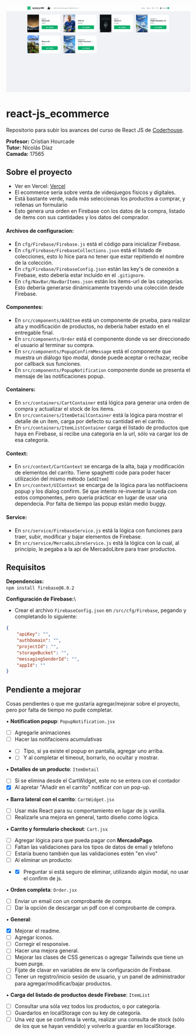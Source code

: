 ![Compra](./.readme/item_buy.gif)

# react-js_ecommerce

Repositorio para subir los avances del curso de React JS de [Coderhouse](https://www.coderhouse.com/online/reactjs).

**Profesor:** Cristian Hourcade\
**Tutor:** Nicolás Díaz\
**Camada:** 17565

## Sobre el proyecto
- Ver en Vercel: [Vercel](https://react-js-ecommerce.vercel.app/)
- El ecommerce sería sobre venta de videojuegos físicos y digitales.
- Está bastante verde, nada más seleccionas los productos a comprar, y rellenas un formulario
- Esto genera una orden en Firebase con los datos de la compra, listado de items con sus cantidades y los datos del comprador.

#### Archivos de configuracion:
- En `cfg/Firebase/Firebase.js` está el código para inicializar Firebase.
- En `cfg/Firebase/FirebaseCollections.json` está el listado de colecciones, esto lo hice para no tener que estar repitiendo el nombre de la colección.
- En `cfg/Firebase/FirebaseConfig.json` están las key's de conexión a Firebase, esto debería estar incluido en el `.gitignore`.
- En `cfg/NavBar/NavBarItems.json` están los items-url de las categorías. Esto debería generarse dinámicamente trayendo una colección desde Firebase.

#### Componentes:
- En `src/components/AddItem` está un componente de prueba, para realizar alta y modificación de productos, no debería haber estado en el entregable final.
- En `src/components/Order` está el componente donde va ser direccionado el usuario al terminar su compra.
- En `src/components/PopupConfirmMessage` está el componente que muestra un diálogo tipo modal, donde puede aceptar o rechazar, recibe por callback sus funciones.
- En `src/components/PopupNotification` componente donde se presenta el mensaje de las notificaciones popup.

#### Containers:
- En `src/containers/CartContainer` está lógica para generar una orden de compra y actualizar el stock de los items.
- En `src/containers/ItemDetailContainer` está la lógica para mostrar el detalle de un item, carga por defecto su cantidad en el carrito.
- En `src/containers/ItemListContainer` carga el listado de productos que haya en Firebase, si recibe una categoría en la url, sólo va cargar los de esa categoría.

#### Context:
- En `src/context/CartContext` se encarga de la alta, baja y modificación de elementos del carrito. Tiene spaghetti code para poder hacer utilización del mismo método (`addItem`)
- En `src/context/UIContext` se encarga de la lógica para las notifiacioens popup y los dialog confirm. Sé que intento re-inventar la rueda con estos componentes, pero quería prácticar en lugar de usar una dependecia. Por falta de tiempo las popup están medio buggy.

#### Service:
- En `src/service/FirebaseService.js` está la lógica con funciones para traer, subir, modificar y bajar elementos de Firebase.
- En `src/service/MercadoLibreService.js` está la lógica con la cual, al principio, le pegaba a la api de MercadoLibre para traer productos.

## Requisitos

**Dependencias:**\
`npm install firebase@8.0.2`

**Configuración de Firebase:**\
- Crear el archivo `FirebaseConfig.json` en `/src/cfg/Firebase`, pegando y completando lo siguiente:

```json
{
    "apiKey": "",
    "authDomain": "",
    "projectId": "",
    "storageBucket": "",
    "messagingSenderId": "",
    "appId": ""
}
```

## Pendiente a mejorar
Cosas pendientes o que me gustaría agregar/mejorar sobre el proyecto, pero por falta de tiempo no pude completar.

• **Notification popup**: `PopupNotification.jsx`
- [ ] Agregarle animaciones
- [ ] Hacer las notifacioens acumulativas
- - [ ] Tipo, si ya existe el popup en pantalla, agregar uno arriba.
- - [ ] Y al completar el timeout, borrarlo, no ocultar y mostrar.

• **Detalles de un producto**: `ItemDetail`
- [ ] Si se elimina desde el CartWidget, este no se entera con el contador
- [X] Al apretar "Añadir en el carrito" notificar con un pop-up.

• **Barra lateral con el carrito**: `CartWidget.jsx`
- [ ] Usar más React para su comportamiento en lugar de js vanilla.
- [ ] Realizarle una mejora en general, tanto diseño como lógica.

• **Carrito y formulario checkout**: `Cart.jsx`
- [ ] Agregar lógica para que pueda pagar con **MercadoPago**.
- [ ] Faltan las validaciones para los tipos de datos de email y telefono
- [ ] Estaría bueno también que las validaciones estén "en vivo"
- [ ] Al eliminar un producto:
- - [X] Preguntar si está seguro de eliminar, utilizando algún modal, no usar el confirm de js.

• **Orden completa**: `Order.jsx`
- [ ] Enviar un email con un comprobante de compra.
- [ ] Dar la opción de descargar un pdf con el comprobante de compra.

• **General**:
- [X] Mejorar el readme.
- [ ] Agregar íconos.
- [ ] Corregir el responsive.
- [ ] Hacer una mejora general.
- [ ] Mejorar las clases de CSS genericas o agregar Tailwinds que tiene un buen purge.
- [ ] Fijate de clavar en variables de env la configuración de Firebase.
- [ ] Tener un registro/inicio sesión de usuario, y un panel de administrador para agregar/modificar/bajar productos.

• **Carga del listado de productos desde Firebase**: `ItemList`
- [ ] Consultar una sóla vez todos los productos, o por categoría.
- [ ] Guardarlos en localStorage con su key de categoría.
- [ ] Una vez que se confirma la venta, realizar una consulta de stock (sólo de los que se hayan vendido) y volverlo a guardar en localStorage.
